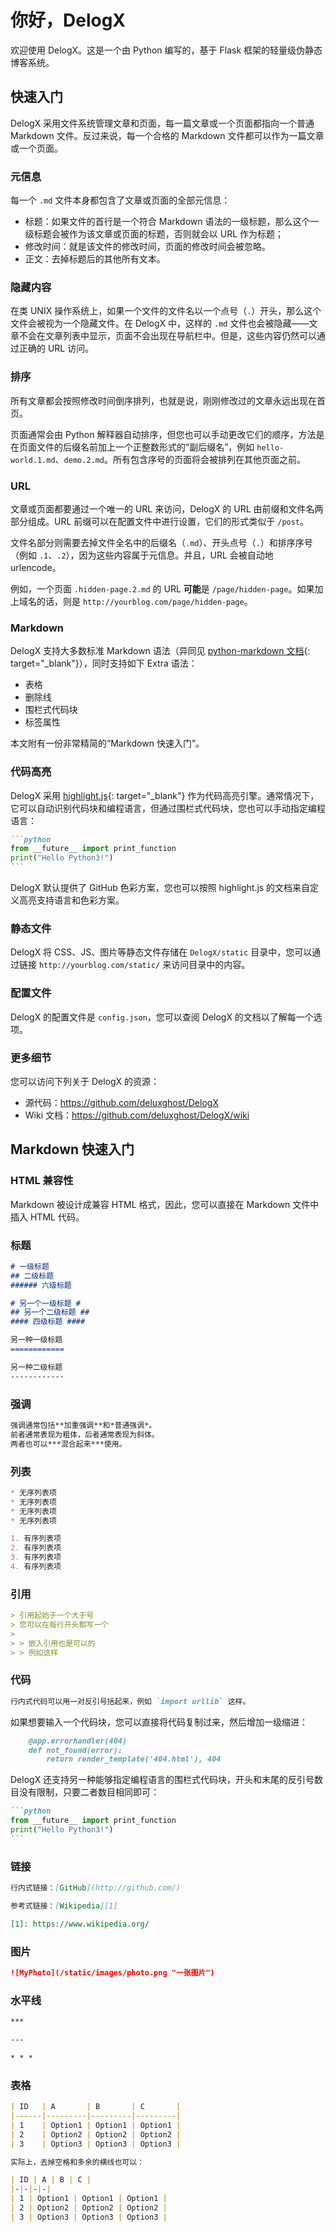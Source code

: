 # 你好，DelogX

欢迎使用 DelogX。这是一个由 Python 编写的，基于 Flask 框架的轻量级伪静态博客系统。

## 快速入门

DelogX 采用文件系统管理文章和页面，每一篇文章或一个页面都指向一个普通 Markdown 文件。反过来说，每一个合格的 Markdown 文件都可以作为一篇文章或一个页面。

### 元信息

每一个 `.md` 文件本身都包含了文章或页面的全部元信息：

* 标题：如果文件的首行是一个符合 Markdown 语法的一级标题，那么这个一级标题会被作为该文章或页面的标题，否则就会以 URL 作为标题；
* 修改时间：就是该文件的修改时间，页面的修改时间会被忽略。
* 正文：去掉标题后的其他所有文本。

### 隐藏内容

在类 UNIX 操作系统上，如果一个文件的文件名以一个点号（`.`）开头，那么这个文件会被视为一个隐藏文件。在 DelogX 中，这样的 `.md` 文件也会被隐藏——文章不会在文章列表中显示，页面不会出现在导航栏中。但是，这些内容仍然可以通过正确的 URL 访问。

### 排序

所有文章都会按照修改时间倒序排列，也就是说，刚刚修改过的文章永远出现在首页。

页面通常会由 Python 解释器自动排序，但您也可以手动更改它们的顺序，方法是在页面文件的后缀名前加上一个正整数形式的“副后缀名”，例如 `hello-world.1.md`、`demo.2.md`。所有包含序号的页面将会被排列在其他页面之前。

### URL

文章或页面都要通过一个唯一的 URL 来访问，DelogX 的 URL 由前缀和文件名两部分组成。URL 前缀可以在配置文件中进行设置，它们的形式类似于 `/post`。

文件名部分则需要去掉文件全名中的后缀名（`.md`）、开头点号（`.`）和排序序号（例如 `.1`、`.2`），因为这些内容属于元信息。并且，URL 会被自动地 urlencode。

例如，一个页面 `.hidden-page.2.md` 的 URL **可能**是 `/page/hidden-page`。如果加上域名的话，则是 `http://yourblog.com/page/hidden-page`。

### Markdown

DelogX 支持大多数标准 Markdown 语法（异同见 [python-markdown 文档]{: target="_blank"}），同时支持如下 Extra 语法：

* 表格
* 删除线
* 围栏式代码块
* 标签属性

本文附有一份非常精简的“Markdown 快速入门”。

[python-markdown 文档]: http://pythonhosted.org/Markdown/#differences

### 代码高亮

DelogX 采用 [highlight.js]{: target="_blank"} 作为代码高亮引擎。通常情况下，它可以自动识别代码块和编程语言，但通过围栏式代码块，您也可以手动指定编程语言：

````markdown
```python
from __future__ import print_function
print("Hello Python3!")
```
````

DelogX 默认提供了 GitHub 色彩方案，您也可以按照 highlight.js 的文档来自定义高亮支持语言和色彩方案。

[highlight.js]: https://highlightjs.org/

### 静态文件

DelogX 将 CSS、JS、图片等静态文件存储在 `DelogX/static` 目录中，您可以通过链接 `http://yourblog.com/static/` 来访问目录中的内容。

### 配置文件

DelogX 的配置文件是 `config.json`，您可以查阅 DelogX 的文档以了解每一个选项。

### 更多细节

您可以访问下列关于 DelogX 的资源：

* 源代码：<https://github.com/deluxghost/DelogX>
* Wiki 文档：<https://github.com/deluxghost/DelogX/wiki>

## Markdown 快速入门

### HTML 兼容性

Markdown 被设计成兼容 HTML 格式，因此，您可以直接在 Markdown 文件中插入 HTML 代码。

### 标题

```markdown
# 一级标题
## 二级标题
###### 六级标题

# 另一个一级标题 #
## 另一个二级标题 ##
#### 四级标题 ####

另一种一级标题
============

另一种二级标题
------------
```

### 强调

```markdown
强调通常包括**加重强调**和*普通强调*。
前者通常表现为粗体，后者通常表现为斜体。
两者也可以***混合起来***使用。
```

### 列表

```markdown
* 无序列表项
* 无序列表项
* 无序列表项
* 无序列表项
```

```markdown
1. 有序列表项
2. 有序列表项
3. 有序列表项
4. 有序列表项
```

### 引用

```markdown
> 引用起始于一个大于号
> 您可以在每行开头都写一个
>
> > 嵌入引用也是可以的
> > 例如这样
```

### 代码

```markdown
行内式代码可以用一对反引号括起来，例如 `import urllib` 这样。
```

如果想要输入一个代码块，您可以直接将代码复制过来，然后增加一级缩进：

```markdown
    @app.errorhandler(404)
    def not_found(error):
        return render_template('404.html'), 404
```

DelogX 还支持另一种能够指定编程语言的围栏式代码块，开头和末尾的反引号数目没有限制，只要二者数目相同即可：

````markdown
```python
from __future__ import print_function
print("Hello Python3!")
```
````

### 链接

```markdown
行内式链接：[GitHub](http://github.com/)

参考式链接：[Wikipedia][1]

[1]: https://www.wikipedia.org/
```

### 图片

```markdown
![MyPhoto](/static/images/photo.png "一张图片")
```

### 水平线

```markdown
***

---

* * *
```

### 表格

```markdown
| ID   | A       | B       | C       |
|------|---------|---------|---------|
| 1    | Option1 | Option1 | Option1 |
| 2    | Option2 | Option2 | Option2 |
| 3    | Option3 | Option3 | Option3 |

实际上，去掉空格和多余的横线也可以：

| ID | A | B | C |
|-|-|-|-|
| 1 | Option1 | Option1 | Option1 |
| 2 | Option2 | Option2 | Option2 |
| 3 | Option3 | Option3 | Option3 |
```
